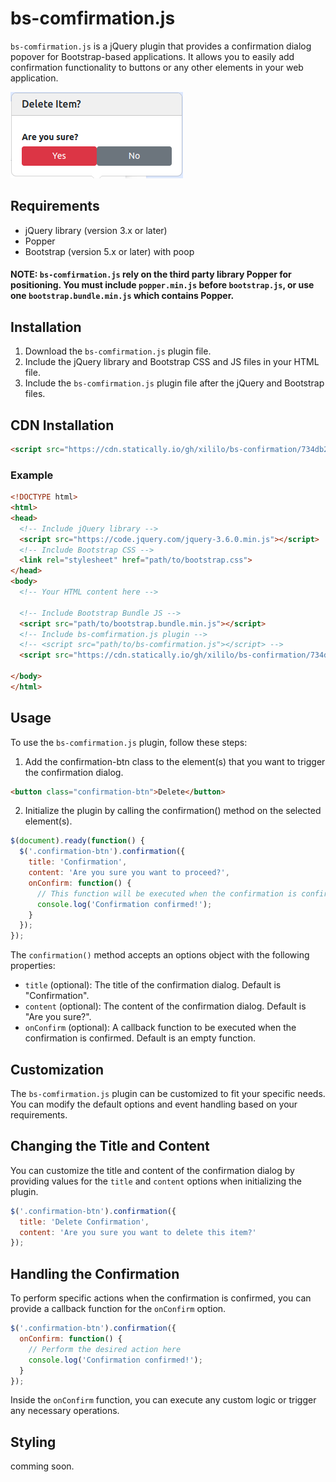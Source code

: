 # bs-comfirmation.js

`bs-comfirmation.js` is a jQuery plugin that provides a confirmation dialog popover for Bootstrap-based applications. It allows you to easily add confirmation functionality to buttons or any other elements in your web application.

![Screenshot](/img/example.png)

## Requirements

- jQuery library (version 3.x or later)
- Popper
- Bootstrap (version 5.x or later) with poop

#### NOTE: `bs-comfirmation.js` rely on the third party library Popper for positioning. You must include `popper.min.js` before `bootstrap.js`, or use one `bootstrap.bundle.min.js` which contains Popper.

## Installation

1. Download the `bs-comfirmation.js` plugin file.
2. Include the jQuery library and Bootstrap CSS and JS files in your HTML file.
3. Include the `bs-comfirmation.js` plugin file after the jQuery and Bootstrap files.

## CDN Installation
```html
<script src="https://cdn.statically.io/gh/xililo/bs-confirmation/734db244/bs-confirmation.min.js"></script>
```

### Example
```html
<!DOCTYPE html>
<html>
<head>
  <!-- Include jQuery library -->
  <script src="https://code.jquery.com/jquery-3.6.0.min.js"></script>
  <!-- Include Bootstrap CSS -->
  <link rel="stylesheet" href="path/to/bootstrap.css">
</head>
<body>
  <!-- Your HTML content here -->

  <!-- Include Bootstrap Bundle JS -->
  <script src="path/to/bootstrap.bundle.min.js"></script>
  <!-- Include bs-comfirmation.js plugin -->
  <!-- <script src="path/to/bs-comfirmation.js"></script> -->
  <script src="https://cdn.statically.io/gh/xililo/bs-confirmation/734db244/bs-confirmation.min.js"></script>

</body>
</html>
```

## Usage
To use the `bs-comfirmation.js` plugin, follow these steps:

1. Add the confirmation-btn class to the element(s) that you want to trigger the confirmation dialog.
```html
<button class="confirmation-btn">Delete</button>
```
2. Initialize the plugin by calling the confirmation() method on the selected element(s).
```js
$(document).ready(function() {
  $('.confirmation-btn').confirmation({
    title: 'Confirmation',
    content: 'Are you sure you want to proceed?',
    onConfirm: function() {
      // This function will be executed when the confirmation is confirmed
      console.log('Confirmation confirmed!');
    }
  });
});
```
The `confirmation()` method accepts an options object with the following properties:

- `title` (optional): The title of the confirmation dialog. Default is "Confirmation".
- `content` (optional): The content of the confirmation dialog. Default is "Are you sure?".
- `onConfirm` (optional): A callback function to be executed when the confirmation is confirmed. Default is an empty function.

## Customization
The `bs-comfirmation.js` plugin can be customized to fit your specific needs. You can modify the default options and event handling based on your requirements.

## Changing the Title and Content
You can customize the title and content of the confirmation dialog by providing values for the `title` and `content` options when initializing the plugin.
```js
$('.confirmation-btn').confirmation({
  title: 'Delete Confirmation',
  content: 'Are you sure you want to delete this item?'
});
```
## Handling the Confirmation
To perform specific actions when the confirmation is confirmed, you can provide a callback function for the `onConfirm` option.
```js
$('.confirmation-btn').confirmation({
  onConfirm: function() {
    // Perform the desired action here
    console.log('Confirmation confirmed!');
  }
});
```
Inside the `onConfirm` function, you can execute any custom logic or trigger any necessary operations.

## Styling
comming soon.